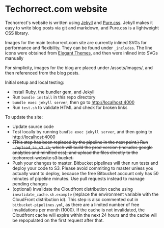 # Techorrect.com website

Techorrect's website is written using [Jekyll](https://jekyllrb.com) and [Pure.css](https://purecss.io).  Jekyll makes it easy to write blog posts via git and markdown, and Pure.css is a lightweight CSS library.

Images for the main techorrect.com site are currently inlined SVGs for performance and flexibility.  They can be found under `_includes`.  The line icons were obtained from [Elegant Themes](https://www.elegantthemes.com/blog/freebie-of-the-week/free-line-style-icons), and then were inlined into SVGs manually

For simplicity, images for the blog are placed under /assets/images/, and then referenced from the blog posts.

Initial setup and local testing:

* Install Ruby, the bundler gem, and Jekyll
* Run `bundle install` in this repo directory
* `bundle exec jekyll server`, then go to [http://localhost:4000](http://localhost:4000)
* Run `test.sh` to validate HTML and check for broken links

To update the site:

* Update source code
* Test locally by running `bundle exec jekyll server`, and then going to [http://localhost:4000](http://localhost:4000)
* ~~(This step has been replaced by the pipeline in the next point.)  Run `./upload_to_s3.sh`, which will build the prod version (includes google analytics and minified css), and upload the files directly to the techorrect-website s3 bucket.~~
* Push your changes to master.  Bitbucket pipelines will then run tests and deploy your code to S3.  Please avoid commiting to master unless you actually want to deploy, because the free Bitbucket account only has 50 minutes of pipeline minutes.  Use pull requests instead to manage pending changes
* (optional) Invalidate the Cloudfront distribution cache using `invalidate_cache.sh.example` (replace the environment variable with the CloudFront distribution id).  This step is also commented out in `bitbucket-pipelines.yml`, as there are a limited number of free invalidations per month (1000).   If the cache is not invalidated, the Cloudfront cache will expire within the next 24 hours and the cache will be repopulated on the first request after that.
